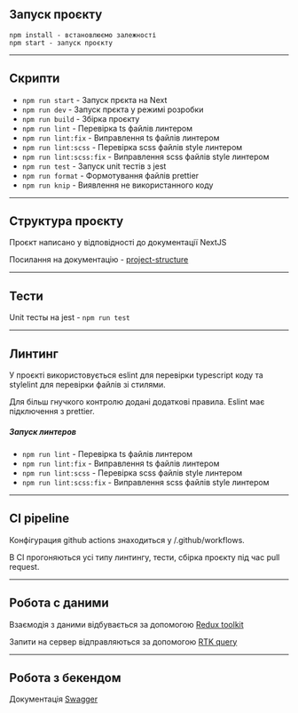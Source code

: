 ## Запуск проєкту

```
npm install - встановлюємо залежності
npm start - запуск проєкту
```
----

## Скрипти

- `npm run start` - Запуск прєкта на Next
- `npm run dev` - Запуск прєкта у режимі розробки
- `npm run build` - Збірка проєкту
- `npm run lint` - Перевірка ts файлів линтером
- `npm run lint:fix` - Виправлення ts файлів линтером
- `npm run lint:scss` - Перевірка scss файлів style линтером
- `npm run lint:scss:fix` - Виправлення scss файлів style линтером
- `npm run test` - Запуск unit тестів з jest
- `npm run format` - Формотування файлів prettier
- `npm run knip` - Виявлення не використанного коду

----

## Структура проєкту

Проєкт написано у відповідності до документації NextJS

Посилання на документацію - [project-structure](https://nextjs.org/docs/getting-started/project-structure)

----

## Тести

Unit тесты на jest - `npm run test`

----

## Линтинг

У проєкті використовується eslint для перевірки typescript коду та stylelint для перевірки файлів зі стилями.

Для більш гнучкого контролю додані додаткові правила. Eslint має підключення з prettier.

##### Запуск линтеров

- `npm run lint` - Перевірка ts файлів линтером
- `npm run lint:fix` - Виправлення ts файлів линтером
- `npm run lint:scss` - Перевірка scss файлів style линтером
- `npm run lint:scss:fix` - Виправлення scss файлів style линтером

----

## CI pipeline 

Конфігурация github actions знаходиться у /.github/workflows.

В CI прогоняються усі типу линтингу, тести, сбірка проєкту під час pull request.

----

## Робота с даними

Взаємодія з даними відбувається за допомогою [Redux toolkit](https://redux-toolkit.js.org/)

Запити на сервер відправляються за допомогою [RTK query](https://redux-toolkit.js.org/rtk-query/overview)

----


## Робота з бекендом

Документація [Swagger](https://smachno-mur5.onrender.com/api)
